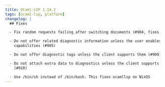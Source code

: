 ```yaml
---
title: OCaml-LSP 1.14.2
tags: [ocaml-lsp, platform]
changelog: |
  ## Fixes

  - Fix random requests failing after switching documents (#904, fixes #898)

  - Do not offer related diagnostic information unless the user enables in client
    capabilities (#905)

  - Do not offer diagnostic tags unless the client supports them (#909)

  - Do not attach extra data to diagnostics unless the client supports this
    (#910)

  - Use /bin/sh instead of /bin/bash. This fixes ocamllsp on NixOS
---
```



